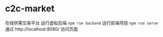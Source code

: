 # c2c-market
 在线供需交易平台
 运行虚拟后端
```npm run backend```
 运行前端项目
```npm run serve```
通过 http://localhost:8080/ 访问页面
